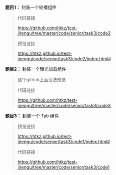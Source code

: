 **题目1：** 封装一个轮播组件

> 代码链接
>
> https://github.com/htkz/test-jirengu/tree/master/code/senior/task3/code2
>
> 预览链接
>
> https://htkz.github.io/test-jirengu/code/senior/task3/code2/index.html#

**题目2：** 封装一个曝光加载组件

> 这个github上面没法预览
>
> 代码链接
>
> https://github.com/htkz/test-jirengu/tree/master/code/senior/task3/code3

**题目3：** 封装一个 Tab 组件

> 预览链接
>
> https://htkz.github.io/test-jirengu/code/senior/task3/code1/index.html#
>
> 代码链接
>
> https://github.com/htkz/test-jirengu/tree/master/code/senior/task3/code1